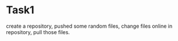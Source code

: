 # Task1
create a repository, pushed some random files, change files online in repository, pull those files.
